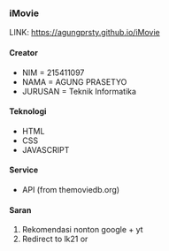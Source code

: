 ### iMovie

LINK: https://agungprsty.github.io/iMovie

#### Creator
- NIM           = 215411097
- NAMA       = AGUNG PRASETYO
- JURUSAN = Teknik Informatika

#### Teknologi
- HTML
- CSS
- JAVASCRIPT

#### Service
- API (from themoviedb.org)

#### Saran
1. Rekomendasi nonton google + yt
2. Redirect to lk21 or 
